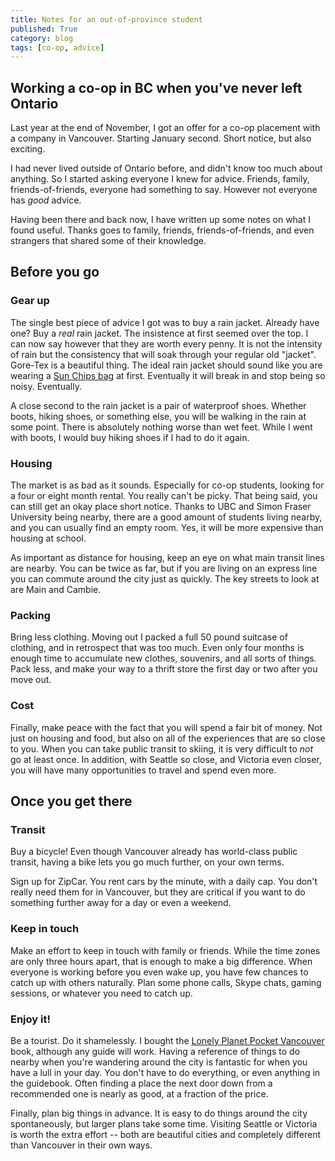 ```yaml
---
title: Notes for an out-of-province student
published: True
category: blog
tags: [co-op, advice]
---
```


## Working a co-op in BC when you've never left Ontario

Last year at the end of November, I got an offer for a co-op placement with a
company in Vancouver. Starting January second. Short notice, but also exciting.

I had never lived outside of Ontario before, and didn't know too much about
anything. So I started asking everyone I knew for advice. Friends, family,
friends-of-friends, everyone had something to say. However not everyone has
_good_ advice.

Having been there and back now, I have written up some notes on what I found
useful. Thanks goes to family, friends, friends-of-friends, and even strangers
that shared some of their knowledge.


## Before you go
### Gear up

The single best piece of advice I got was to buy a rain jacket. Already have
one? Buy a _real_ rain jacket. The insistence at first seemed over the top. I
can now say however that they are worth every penny. It is not the intensity of
rain but the consistency that will soak through your regular old "jacket".
Gore-Tex is a beautiful thing. The ideal rain jacket should sound like you are
wearing a
[Sun Chips bag](https://en.wikipedia.org/wiki/Sun_Chips#Noise_complaints) at
first. Eventually it will break in and stop being so noisy. Eventually.

A close second to the rain jacket is a pair of waterproof shoes. Whether boots,
hiking shoes, or something else, you will be walking in the rain at some point.
There is absolutely nothing worse than wet feet. While I went with boots, I
would buy hiking shoes if I had to do it again.


### Housing

The market is as bad as it sounds. Especially for co-op students, looking for a
four or eight month rental. You really can't be picky. That being said, you can
still get an okay place short notice. Thanks to UBC and Simon Fraser University
being nearby, there are a good amount of students living nearby, and you can
usually find an empty room. Yes, it will be more expensive than housing at
school.

As important as distance for housing, keep an eye on what main transit lines
are nearby. You can be twice as far, but if you are living on an express line
you can commute around the city just as quickly. The key streets to look at are
Main and Cambie.


### Packing

Bring less clothing. Moving out I packed a full 50 pound suitcase of clothing,
and in retrospect that was too much. Even only four months is enough time to
accumulate new clothes, souvenirs, and all sorts of things. Pack less, and make
your way to a thrift store the first day or two after you move out.


### Cost

Finally, make peace with the fact that you will spend a fair bit of money. Not
just on housing and food, but also on all of the experiences that are so close
to you. When you can take public transit to skiing, it is very difficult to
_not_ go at least once. In addition, with Seattle so close, and Victoria even
closer, you will have many opportunities to travel and spend even more.


## Once you get there
### Transit

Buy a bicycle! Even though Vancouver already has world-class public transit,
having a bike lets you go much further, on your own terms.

Sign up for ZipCar. You rent cars by the minute, with a daily cap. You
don't really need them for in Vancouver, but they are critical if you want to
do something further away for a day or even a weekend.


### Keep in touch

Make an effort to keep in touch with family or friends. While the time zones
are only three hours apart, that is enough to make a big difference. When
everyone is working before you even wake up, you have few chances to catch up
with others naturally. Plan some phone calls, Skype chats, gaming sessions, or
whatever you need to catch up.


### Enjoy it!

Be a tourist. Do it shamelessly. I bought the
[Lonely Planet Pocket Vancouver](https://shop.lonelyplanet.com/products/pocket-vancouver-2)
book, although any guide will work. Having a reference of things to do nearby
when you're wandering around the city is fantastic for when you have a lull in
your day. You don't have to do everything, or even anything in the guidebook.
Often finding a place the next door down from a recommended one is nearly as
good, at a fraction of the price.

Finally, plan big things in advance. It is easy to do things around the city
spontaneously, but larger plans take some time. Visiting Seattle or
Victoria is worth the extra effort -- both are beautiful cities and completely
different than Vancouver in their own ways.

